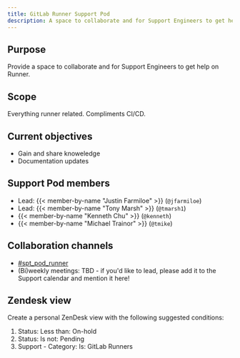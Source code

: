```yaml
---
title: GitLab Runner Support Pod
description: A space to collaborate and for Support Engineers to get help on Runner.
---
```


## Purpose

Provide a space to collaborate and for Support Engineers to get help on Runner.

## Scope

Everything runner related. Compliments CI/CD.

## Current objectives

- Gain and share knoweledge
- Documentation updates

## Support Pod members

- Lead: {{< member-by-name "Justin Farmiloe" >}} (`@jfarmiloe`)
- Lead: {{< member-by-name "Tony Marsh" >}} (`@tmarsh1`)
- {{< member-by-name "Kenneth Chu" >}} (`@kenneth`)
- {{< member-by-name "Michael Trainor" >}} (`@tmike`)

## Collaboration channels

- [#spt_pod_runner](https://gitlab.slack.com/archives/C05MBS5RZ50)
- (Bi)weekly meetings: TBD - if you'd like to lead, please add it to the Support calendar and mention it here!

## Zendesk view

Create a personal ZenDesk view with the following suggested conditions:

1. Status: Less than: On-hold
1. Status: Is not: Pending
1. Support - Category: Is: GitLab Runners
